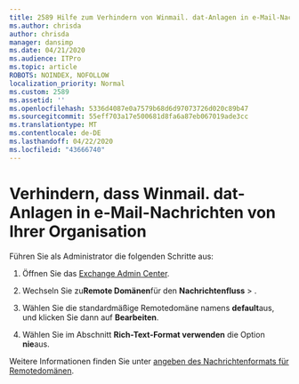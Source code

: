 ```yaml
---
title: 2589 Hilfe zum Verhindern von Winmail. dat-Anlagen in e-Mail-Nachrichten in Ihrer Organisation
ms.author: chrisda
author: chrisda
manager: dansimp
ms.date: 04/21/2020
ms.audience: ITPro
ms.topic: article
ROBOTS: NOINDEX, NOFOLLOW
localization_priority: Normal
ms.custom: 2589
ms.assetid: ''
ms.openlocfilehash: 5336d4087e0a7579b68d6d97073726d020c89b47
ms.sourcegitcommit: 55eff703a17e500681d8fa6a87eb067019ade3cc
ms.translationtype: MT
ms.contentlocale: de-DE
ms.lasthandoff: 04/22/2020
ms.locfileid: "43666740"
---
```

# <a name="help-prevent-winmaildat-attachments-in-email-messages-from-your-organization"></a>Verhindern, dass Winmail. dat-Anlagen in e-Mail-Nachrichten von Ihrer Organisation

Führen Sie als Administrator die folgenden Schritte aus:

1. Öffnen Sie das [Exchange Admin Center](https://outlook.office365.com/ecp/).

2. Wechseln Sie zu**Remote Domänen**für den **Nachrichtenfluss** > .

3. Wählen Sie die standardmäßige Remotedomäne namens **default**aus, und klicken Sie dann auf **Bearbeiten**.

4. Wählen Sie im Abschnitt **Rich-Text-Format verwenden** die Option **nie**aus.

Weitere Informationen finden Sie unter [angeben des Nachrichtenformats für Remotedomänen](https://docs.microsoft.com/Exchange/mail-flow-best-practices/remote-domains/remote-domains#specifying-message-format).
